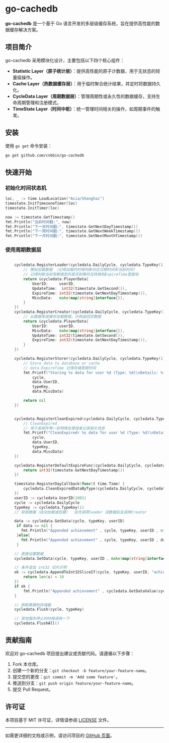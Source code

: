 # go-cachedb

**go-cachedb** 是一个基于 Go 语言开发的多层级缓存系统，旨在提供高性能的数据缓存解决方案。

## 项目简介

go-cachedb 采用模块化设计，主要包括以下四个核心组件：

- **Statistic Layer（原子统计层）**：提供高性能的原子计数器，用于无状态的轻量级操作。
- **Cache Layer（热数据缓存层）**：用于临时聚合统计结果，并定时将数据持久化。
- **CycleData Layer（周期数据层）**：管理周期性或永久性的数据缓存，支持生命周期管理和注册模式。
- **TimeState Layer（时间中枢）**：统一管理时间相关的操作，如周期事件的触发。

## 安装

使用 `go get` 命令安装：

```bash
go get github.com/cnbbin/go-cachedb
```

## 快速开始

### 初始化时间状态机

```go
loc, _ := time.LoadLocation("Asia/Shanghai")
timestate.InitTimezoneTimer(loc)
timestate.InitTimer(loc)

now := timestate.GetTimestamp()
fmt.Println("当前时间戳:", now)
fmt.Println("下一天时间戳:", timestate.GetNextDayTimestamp())
fmt.Println("下一周时间戳:", timestate.GetNextWeekTimestamp())
fmt.Println("下一月时间戳:", timestate.GetNextMonthTimestamp())
```

### 使用周期数据层

```go

    cycledata.RegisterLoader(cycledata.DailyCycle, cycledata.TypeKey(1), func(cycle cycledata.CycleType, typeKey cycledata.TypeKey, userID cycledata.UserID) *cycledata.PlayerData {
        // 模拟加载数据 （记得加载的时候判断对应过期时间和当前时间）
        // 记得判断当前周期类型的是否到期并且转换到ExpireTime里面哈
        return &cycledata.PlayerData{
            UserID:     userID,
            UpdateTime:  int32(timestate.GetSecond()),
            ExpireTime: int32(timestate.GetNextDayTimestamp()),
            MiscData:   make(map[string]interface{}),
        }
    })
    cycledata.RegisterCreator(cycledata.DailyCycle, cycledata.TypeKey(1), func(cycledata.UserID)(*cycledata.PlayerData){
        // 从数据库或缓存加载数据，示例返回空数据
        return &cycledata.PlayerData{
            UserID:     userID,
            MiscData:   make(map[string]interface{}),
            UpdateTime: int32(timestate.GetSecond()),
            ExpireTime: int32(timestate.GetNextDayTimestamp()),
        }
    })

    cycledata.RegisterStorer(cycledata.DailyCycle, cycledata.TypeKey(1), func(cycle cycledata.CycleType, typeKey cycledata.TypeKey, data *cycledata.PlayerData) error {
        // Store data to database or cache
        // data.ExpireTime 记得存储周期时间
        fmt.Printf("Storing %s data for user %d (Type: %d)\nDetails: %+v\n",
            cycle,
            data.UserID,
            typeKey,
            data.MiscData)

        return nil
    })


    cycledata.RegisterCleanExpired(cycledata.DailyCycle, cycledata.TypeKey(1), func(cycle cycledata.CycleType, typeKey cycledata.TypeKey, data *cycledata.PlayerData) {
        // CleanExpired
        // 用于发邮件等一些特殊处理或者记录相关信息
        fmt.Printf("CleanExpiredr %s data for user %d (Type: %d)\nDetails: %+v\n",
            cycle,
            data.UserID,
            typeKey,
            data.MiscData)
    })

	cycledata.RegisterDefaultExpireFunc(cycledata.DailyCycle, cycledata.TypeKey(1), func() int32 {
		return int32(timestate.GetNextDayTimestamp())
	})

    timestate.RegisterDayCallback(func(t time.Time) {
        cycledata.CleanExpiredDataByType(cycledata.DailyCycle, cycledata.TypeKey(1))
    })
    userID := cycledata.UserID(1001)
    cycle := cycledata.DailyCycle
    typeKey := cycledata.TypeKey(1)
    // 获取数据（自动加载或创建）  会先调用loader 没数据后会调用Creator

    data := cycledata.GetData(cycle, typeKey, userID)
     if data == nil {
       fmt.Println("Appended achievement" , cycle, typeKey, userID , nil )
     }else{
       fmt.Println("Appended achievement" , cycle, typeKey, userID , data.MiscData )
     }

    // 直接设置数据
    cycledata.SetData(cycle, typeKey, userID , make(map[string]interface{}))

    // 条件追加 int32 切片示例
    ok := cycledata.AppendToInt32SliceIf(cycle, typeKey, userID, "achievements", 10, func(s []int32) bool {
    	return len(s) < 10
    })
    if ok {
    	fmt.Println("Appended achievement" , cycledata.GetDataValue(cycle, typeKey, userID))
    }

    // 刷新数据到存储器
    cycledata.Flush(cycle, typeKey)

    // 其他服务停止的时候调用一下
    cycledata.FlushAll()
```

## 贡献指南

欢迎对 go-cachedb 项目提出建议或贡献代码。请遵循以下步骤：

1. Fork 本仓库。
2. 创建一个新的分支：`git checkout -b feature/your-feature-name`。
3. 提交您的更改：`git commit -m 'Add some feature'`。
4. 推送到分支：`git push origin feature/your-feature-name`。
5. 提交 Pull Request。

## 许可证

本项目基于 MIT 许可证，详情请参阅 [LICENSE](https://github.com/cnbbin/go-cachedb/blob/main/LICENSE) 文件。

---

如需更详细的文档或示例，请访问项目的 [GitHub 页面](https://github.com/cnbbin/go-cachedb)。
